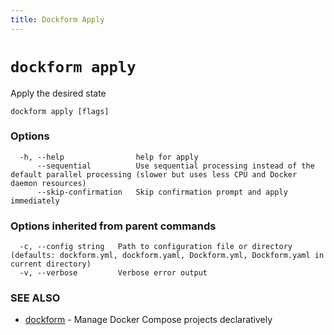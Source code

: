 ```yaml
---
title: Dockform Apply
---
```


# `dockform apply`

Apply the desired state

```
dockform apply [flags]
```

### Options

```
  -h, --help                help for apply
      --sequential          Use sequential processing instead of the default parallel processing (slower but uses less CPU and Docker daemon resources)
      --skip-confirmation   Skip confirmation prompt and apply immediately
```

### Options inherited from parent commands

```
  -c, --config string   Path to configuration file or directory (defaults: dockform.yml, dockform.yaml, Dockform.yml, Dockform.yaml in current directory)
  -v, --verbose         Verbose error output
```

### SEE ALSO

* [dockform](/docs/cli/dockform)	 - Manage Docker Compose projects declaratively

